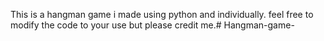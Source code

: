 This is a hangman game i made using python and individually. feel free to modify the code to your use but please credit me.# Hangman-game-
